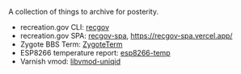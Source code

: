 A collection of things to archive for posterity.

* recreation.gov CLI: [recgov](https://github.com/cache-control/recgov)
* recreation.gov SPA: [recgov-spa](https://github.com/cache-control/recgov-spa), <https://recgov-spa.vercel.app/>
* Zygote BBS Term: [ZygoteTerm](https://github.com/cache-control/ZygoteTerm)
* ESP8266 temperature report: [esp8266-temp](https://github.com/cache-control/esp8266-temp)
* Varnish vmod: [libvmod-uniqid](https://github.com/cache-control/libvmod-uniqid)
